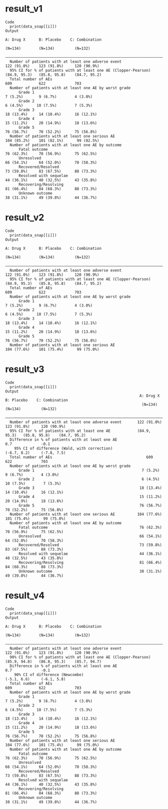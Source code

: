 # result_v1

    Code
      print(data_snap[[i]])
    Output
                                                                         A: Drug X      B: Placebo    C: Combination
                                                                          (N=134)        (N=134)         (N=132)    
      ——————————————————————————————————————————————————————————————————————————————————————————————————————————————
      Number of patients with at least one adverse event                122 (91.0%)    123 (91.8%)     120 (90.9%)  
      95% CI for % of patients with at least one AE (Clopper-Pearson)   (84.9, 95.3)   (85.8, 95.8)    (84.7, 95.2) 
      Total number of AEs                                                   609            622             703      
      Number of patients with at least one AE by worst grade                                                        
          Grade 1                                                         7 (5.2%)       9 (6.7%)        4 (3.0%)   
          Grade 2                                                         6 (4.5%)      10 (7.5%)        7 (5.3%)   
          Grade 3                                                        18 (13.4%)     14 (10.4%)      16 (12.1%)  
          Grade 4                                                        15 (11.2%)     20 (14.9%)      18 (13.6%)  
          Grade 5                                                        76 (56.7%)     70 (52.2%)      75 (56.8%)  
      Number of patients with at least one serious AE                   104 (85.2%)    101 (82.1%)      99 (82.5%)  
      Number of patients with at least one AE by outcome                                                            
          Fatal outcome                                                  76 (62.3%)     70 (56.9%)      75 (62.5%)  
          Unresolved                                                     66 (54.1%)     64 (52.0%)      70 (58.3%)  
          Recovered/Resolved                                             73 (59.8%)     83 (67.5%)      88 (73.3%)  
          Resolved with sequelae                                         44 (36.1%)     40 (32.5%)      43 (35.8%)  
          Recovering/Resolving                                           81 (66.4%)     84 (68.3%)      88 (73.3%)  
          Unknown outcome                                                38 (31.1%)     49 (39.8%)      44 (36.7%)  

# result_v2

    Code
      print(data_snap[[i]])
    Output
                                                                         A: Drug X      B: Placebo    C: Combination
                                                                          (N=134)        (N=134)         (N=132)    
      ——————————————————————————————————————————————————————————————————————————————————————————————————————————————
      Number of patients with at least one adverse event                122 (91.0%)    123 (91.8%)     120 (90.9%)  
      95% CI for % of patients with at least one AE (Clopper-Pearson)   (84.9, 95.3)   (85.8, 95.8)    (84.7, 95.2) 
      Total number of AEs                                                   609            622             703      
      Number of patients with at least one AE by worst grade                                                        
          Grade 1                                                         7 (5.2%)       9 (6.7%)        4 (3.0%)   
          Grade 2                                                         6 (4.5%)      10 (7.5%)        7 (5.3%)   
          Grade 3                                                        18 (13.4%)     14 (10.4%)      16 (12.1%)  
          Grade 4                                                        15 (11.2%)     20 (14.9%)      18 (13.6%)  
          Grade 5                                                        76 (56.7%)     70 (52.2%)      75 (56.8%)  
      Number of patients with at least one serious AE                   104 (77.6%)    101 (75.4%)      99 (75.0%)  

# result_v3

    Code
      print(data_snap[[i]])
    Output
                                                                A: Drug X      B: Placebo    C: Combination
                                                                 (N=134)        (N=134)         (N=132)    
      —————————————————————————————————————————————————————————————————————————————————————————————————————
      Number of patients with at least one adverse event       122 (91.0%)    123 (91.8%)     120 (90.9%)  
      95% CI for % of patients with at least one AE            (84.9, 95.3)   (85.8, 95.8)    (84.7, 95.2) 
      Difference in % of patients with at least one AE                            0.7             -0.1     
        95% CI of difference (Wald, with correction)                          (-6.7, 8.2)     (-7.8, 7.5)  
      Total number of AEs                                          609            622             703      
      Number of patients with at least one AE by worst grade                                               
          Grade 1                                                7 (5.2%)       9 (6.7%)        4 (3.0%)   
          Grade 2                                                6 (4.5%)      10 (7.5%)        7 (5.3%)   
          Grade 3                                               18 (13.4%)     14 (10.4%)      16 (12.1%)  
          Grade 4                                               15 (11.2%)     20 (14.9%)      18 (13.6%)  
          Grade 5                                               76 (56.7%)     70 (52.2%)      75 (56.8%)  
      Number of patients with at least one serious AE          104 (77.6%)    101 (75.4%)      99 (75.0%)  
      Number of patients with at least one AE by outcome                                                   
          Fatal outcome                                         76 (62.3%)     70 (56.9%)      75 (62.5%)  
          Unresolved                                            66 (54.1%)     64 (52.0%)      70 (58.3%)  
          Recovered/Resolved                                    73 (59.8%)     83 (67.5%)      88 (73.3%)  
          Resolved with sequelae                                44 (36.1%)     40 (32.5%)      43 (35.8%)  
          Recovering/Resolving                                  81 (66.4%)     84 (68.3%)      88 (73.3%)  
          Unknown outcome                                       38 (31.1%)     49 (39.8%)      44 (36.7%)  

# result_v4

    Code
      print(data_snap[[i]])
    Output
                                                                         A: Drug X      B: Placebo    C: Combination
                                                                          (N=134)        (N=134)         (N=132)    
      ——————————————————————————————————————————————————————————————————————————————————————————————————————————————
      Number of patients with at least one adverse event                122 (91.0%)    123 (91.8%)     120 (90.9%)  
      90% CI for % of patients with at least one AE (Clopper-Pearson)   (85.9, 94.8)   (86.8, 95.3)    (85.7, 94.7) 
      Difference in % of patients with at least one AE                                     0.7             -0.1     
        90% CI of difference (Newcombe)                                                (-5.1, 6.6)     (-6.1, 5.8)  
      Total number of AEs                                                   609            622             703      
      Number of patients with at least one AE by worst grade                                                        
          Grade 1                                                         7 (5.2%)       9 (6.7%)        4 (3.0%)   
          Grade 2                                                         6 (4.5%)      10 (7.5%)        7 (5.3%)   
          Grade 3                                                        18 (13.4%)     14 (10.4%)      16 (12.1%)  
          Grade 4                                                        15 (11.2%)     20 (14.9%)      18 (13.6%)  
          Grade 5                                                        76 (56.7%)     70 (52.2%)      75 (56.8%)  
      Number of patients with at least one serious AE                   104 (77.6%)    101 (75.4%)      99 (75.0%)  
      Number of patients with at least one AE by outcome                                                            
          Fatal outcome                                                  76 (62.3%)     70 (56.9%)      75 (62.5%)  
          Unresolved                                                     66 (54.1%)     64 (52.0%)      70 (58.3%)  
          Recovered/Resolved                                             73 (59.8%)     83 (67.5%)      88 (73.3%)  
          Resolved with sequelae                                         44 (36.1%)     40 (32.5%)      43 (35.8%)  
          Recovering/Resolving                                           81 (66.4%)     84 (68.3%)      88 (73.3%)  
          Unknown outcome                                                38 (31.1%)     49 (39.8%)      44 (36.7%)  

